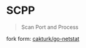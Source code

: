 # SCPP

> Scan Port and Process

fork form: [cakturk/go-netstat](https://github.com/cakturk/go-netstat)

